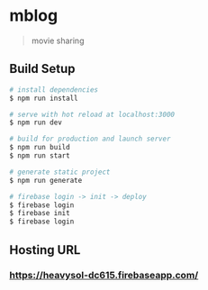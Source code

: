# mblog

> movie sharing 

## Build Setup

``` bash
# install dependencies
$ npm run install

# serve with hot reload at localhost:3000
$ npm run dev

# build for production and launch server
$ npm run build
$ npm run start

# generate static project
$ npm run generate

# firebase login -> init -> deploy
$ firebase login
$ firebase init
$ firebase login
```

## Hosting URL
### https://heavysol-dc615.firebaseapp.com/
